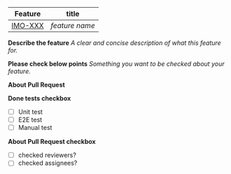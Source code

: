 | Feature         | title          |
| --------------- | -------------- |
| [IMO-XXX](url) | _feature name_ |

**Describe the feature**
_A clear and concise description of what this feature for._

**Please check below points**
_Something you want to be checked about your feature._

**About Pull Request**

**Done tests checkbox**

-   [ ] Unit test
-   [ ] E2E test
-   [ ] Manual test

**About Pull Request checkbox**

-   [ ] checked reviewers?
-   [ ] checked assignees?
